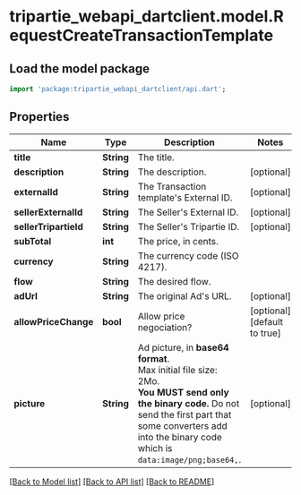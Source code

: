 # tripartie_webapi_dartclient.model.RequestCreateTransactionTemplate

## Load the model package
```dart
import 'package:tripartie_webapi_dartclient/api.dart';
```

## Properties
Name | Type | Description | Notes
------------ | ------------- | ------------- | -------------
**title** | **String** | The title. | 
**description** | **String** | The description. | [optional] 
**externalId** | **String** | The Transaction template's External ID. | [optional] 
**sellerExternalId** | **String** | The Seller's External ID. | [optional] 
**sellerTripartieId** | **String** | The Seller's Tripartie ID. | [optional] 
**subTotal** | **int** | The price, in cents. | 
**currency** | **String** | The currency code (ISO 4217). | 
**flow** | **String** | The desired flow. | 
**adUrl** | **String** | The original Ad's URL. | [optional] 
**allowPriceChange** | **bool** | Allow price negociation? | [optional] [default to true]
**picture** | **String** | Ad picture, in <strong>base64 format</strong>.<br /> Max initial file size: 2Mo.<br /> <strong>You MUST send only the binary code.</strong> Do not send the first part that some converters add into the binary code which is <code>data:image/png;base64,</code>.  | [optional] 

[[Back to Model list]](../README.md#documentation-for-models) [[Back to API list]](../README.md#documentation-for-api-endpoints) [[Back to README]](../README.md)


